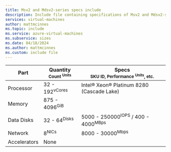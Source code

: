 ```yaml
---
title: Msv2 and Mdsv2-series specs include
description: Include file containing specifications of Msv2 and Mdsv2-series VM sizes.
services: virtual-machines
author: mattmcinnes
ms.topic: include
ms.service: azure-virtual-machines
ms.subservice: sizes
ms.date: 04/18/2024
ms.author: mattmcinnes
ms.custom: include file
---
```

| Part | Quantity <br><sup>Count <sup>Units | Specs <br><sup>SKU ID, Performance <sup>Units</sup>, etc.  |
|---|---|---|
| Processor        | 32 - 192<sup>vCores    | Intel® Xeon® Platinum 8280 (Cascade Lake) |
| Memory           | 875 - 4096<sup>GiB      |                                                 |
| Data Disks       | 32 - 64<sup>Disks     | 5000 - 250000<sup>IOPS</sup> / 400 - 4000<sup>MBps  |
| Network          | 8<sup>NICs       | 8000 - 30000<sup>Mbps                          |
| Accelerators     | None                 |                                                 |